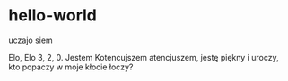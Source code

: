# hello-world
uczajo siem

Elo, Elo 3, 2, 0. Jestem Kotencujszem atencjuszem, jestę piękny i uroczy, kto popaczy w moje kłocie łoczy?

